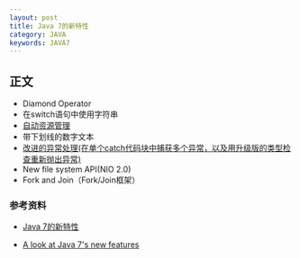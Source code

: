 ```yaml
---
layout: post
title: Java 7的新特性
category: JAVA
keywords: JAVA7
---
```


## 正文
* Diamond Operator
* 在switch语句中使用字符串
* [自动资源管理](http://hanting.tech/2018/10/13/java7-try-resource.html)
* 带下划线的数字文本
* [改进的异常处理(在单个catch代码块中捕获多个异常，以及用升级版的类型检查重新抛出异常)](http://www.importnew.com/7015.html)
* New file system API(NIO 2.0)
* Fork and Join（Fork/Join框架）




### 参考资料
* [Java 7的新特性](https://www.jianshu.com/p/6bc2e4c82f6b)

* [A look at Java 7's new features](https://www.oreilly.com/learning/java7-features)